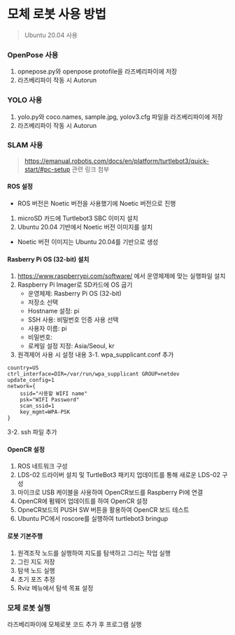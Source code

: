 # 모체 로봇 사용 방법
>Ubuntu 20.04 사용

### OpenPose 사용 
1. opnepose.py와 openpose protofile을 라즈베리파이에 저장
2. 라즈베리파이 작동 시 Autorun

### YOLO 사용
1. yolo.py와 coco.names, sample.jpg, yolov3.cfg 파일을 라즈베리파이에 저장
2. 라즈베리파이 작동 시 Autorun

### SLAM 사용
>https://emanual.robotis.com/docs/en/platform/turtlebot3/quick-start/#pc-setup 관련 링크 첨부
#### ROS 설정
* ROS 버전은 Noetic 버전을 사용했기에 Noetic 버전으로 진행
1. microSD 카드에 Turtlebot3 SBC 이미지 설치
2. Ubuntu 20.04 기반에서 Noetic 버전 이미지를 설치
* Noetic 버전 이미지는 Ubuntu 20.04를 기반으로 생성

#### Rasberry Pi OS (32-bit) 설치
1. https://www.raspberrypi.com/software/ 에서 운영체제에 맞는 실행파일 설치
2. Raspberry Pi Imager로 SD카드에 OS 굽기
   * 운영체제: Rasberry Pi OS (32-bit)
   * 저장소 선택
   * Hostname 설정: pi
   * SSH 사용: 비밀번호 인증 사용 선택
   * 사용자 이름: pi
   * 비밀번호: 
   * 로케일 설정 지정: Asia/Seoul, kr
3. 원격제어 사용 시 설정 내용
3-1. wpa_supplicant.conf 추가
```
country=US
ctrl_interface=DIR=/var/run/wpa_supplicant GROUP=netdev
update_config=1
network={
    ssid="사용할 WIFI name"
    psk="WIFI Password"
    scan_ssid=1
    key_mgmt=WPA-PSK
}
```
3-2. ssh 파일 추가

#### OpenCR 설정
1. ROS 네트워크 구성
2. LDS-02 드라이버 설치 및 TurtleBot3 패키지 업데이트를 통해 새로운 LDS-02 구성
3. 마이크로 USB 케이블을 사용하여 OpenCR보드를 Raspberry Pi에 연결
4. OpenCR에 펌웨어 업데이트를 하여 OpenCR 설정
5. OpneCR보드의 PUSH SW 버튼을 활용하여 OpenCR 보드 테스트
6. Ubuntu PC에서 roscore를 실행하여 turtlebot3 bringup

#### 로봇 기본주행
1. 원격조작 노드를 실행하여 지도를 탐색하고 그리는 작업 실행
2. 그린 지도 저장
3. 탐색 노드 실행
4. 초기 포즈 추정
5. Rviz 메뉴에서 탐색 목표 설정

### 모체 로봇 실행
라즈베리파이에 모체로봇 코드 추가 후 프로그램 실행
